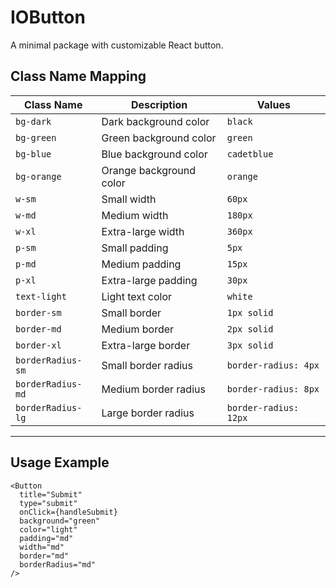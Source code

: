 # IOButton

A minimal package with customizable React button.

## Class Name Mapping

| **Class Name**    | **Description**         | **Values**            |
| ----------------- | ----------------------- | --------------------- |
| `bg-dark`         | Dark background color   | `black`               |
| `bg-green`        | Green background color  | `green`               |
| `bg-blue`         | Blue background color   | `cadetblue`           |
| `bg-orange`       | Orange background color | `orange`              |
| `w-sm`            | Small width             | `60px`                |
| `w-md`            | Medium width            | `180px`               |
| `w-xl`            | Extra-large width       | `360px`               |
| `p-sm`            | Small padding           | `5px`                 |
| `p-md`            | Medium padding          | `15px`                |
| `p-xl`            | Extra-large padding     | `30px`                |
| `text-light`      | Light text color        | `white`               |
| `border-sm`       | Small border            | `1px solid`           |
| `border-md`       | Medium border           | `2px solid`           |
| `border-xl`       | Extra-large border      | `3px solid`           |
| `borderRadius-sm` | Small border radius     | `border-radius: 4px`  |
| `borderRadius-md` | Medium border radius    | `border-radius: 8px`  |
| `borderRadius-lg` | Large border radius     | `border-radius: 12px` |

---

## Usage Example

```tsx
<Button
  title="Submit"
  type="submit"
  onClick={handleSubmit}
  background="green"
  color="light"
  padding="md"
  width="md"
  border="md"
  borderRadius="md"
/>
```
